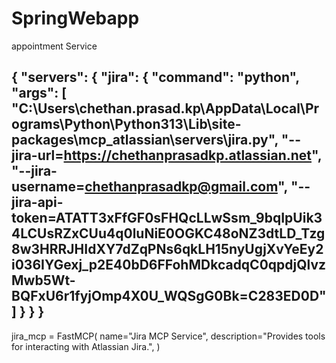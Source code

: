 # SpringWebapp
appointment Service


{
  "servers": {
    "jira": {
      "command": "python",
      "args": [
        "C:\\Users\\chethan.prasad.kp\\AppData\\Local\\Programs\\Python\\Python313\\Lib\\site-packages\\mcp_atlassian\\servers\\jira.py",
        "--jira-url=https://chethanprasadkp.atlassian.net",
        "--jira-username=chethanprasadkp@gmail.com",
        "--jira-api-token=ATATT3xFfGF0sFHQcLLwSsm_9bqIpUik34LCUsRZxCUu4q0luNiE0OGKC48oNZ3dtLD_Tzg8w3HRRJHIdXY7dZqPNs6qkLH15nyUgjXvYeEy2i036IYGexj_p2E40bD6FFohMDkcadqC0qpdjQlvzMwb5Wt-BQFxU6r1fyjOmp4X0U_WQSgG0Bk=C283ED0D"
      ]
    }
  }
}
-----------------------------------------
jira_mcp = FastMCP(
    name="Jira MCP Service",
    description="Provides tools for interacting with Atlassian Jira.",
)
